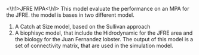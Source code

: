 <\h1>JFRE MPA<\h1>
This model evaluate the performance on an MPA for the JFRE. the model is bases in two different model.
1) A Catch at Size model, based on the Sullivan approach
2) A biophisyc model, that include the Hidrodynamic for the JFRE area and the biology for the Juan Fernandez lobster. The output of this model is a set of connectivity matrix, that are used in the simulation model.

